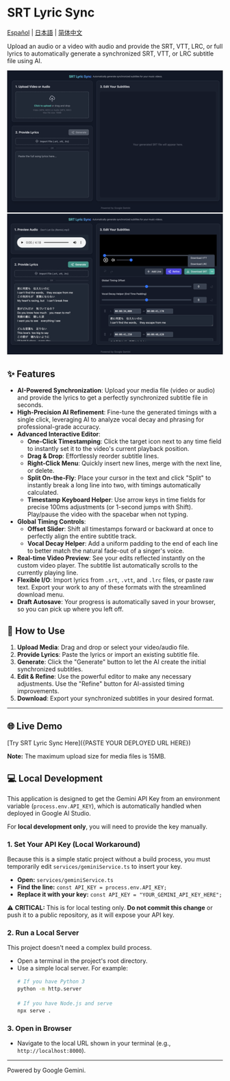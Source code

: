 # SRT Lyric Sync

[Español](./README.es.md) | [日本語](./README.ja.md) | [简体中文](./README.zh-CN.md)

Upload an audio or a video with audio and provide the SRT, VTT, LRC, or full lyrics to automatically generate a synchronized SRT, VTT, or LRC subtitle file using AI.

![SRT Lyric Sync - Main Interface](https://raw.githubusercontent.com/atommy1966/SRT-Lyric-Sync-assets/main/2025-09-12%2014.48.26.png)
![SRT Lyric Sync - Editor View](https://raw.githubusercontent.com/atommy1966/SRT-Lyric-Sync-assets/main/2025-09-12%2014.50.11.png)

## ✨ Features

*   **AI-Powered Synchronization**: Upload your media file (video or audio) and provide the lyrics to get a perfectly synchronized subtitle file in seconds.
*   **High-Precision AI Refinement**: Fine-tune the generated timings with a single click, leveraging AI to analyze vocal decay and phrasing for professional-grade accuracy.
*   **Advanced Interactive Editor**:
    *   **One-Click Timestamping**: Click the target icon next to any time field to instantly set it to the video's current playback position.
    *   **Drag & Drop**: Effortlessly reorder subtitle lines.
    *   **Right-Click Menu**: Quickly insert new lines, merge with the next line, or delete.
    *   **Split On-the-Fly**: Place your cursor in the text and click "Split" to instantly break a long line into two, with timings automatically calculated.
    *   **Timestamp Keyboard Helper**: Use arrow keys in time fields for precise 100ms adjustments (or 1-second jumps with Shift). Play/pause the video with the spacebar when not typing.
*   **Global Timing Controls**:
    *   **Offset Slider**: Shift all timestamps forward or backward at once to perfectly align the entire subtitle track.
    *   **Vocal Decay Helper**: Add a uniform padding to the end of each line to better match the natural fade-out of a singer's voice.
*   **Real-time Video Preview**: See your edits reflected instantly on the custom video player. The subtitle list automatically scrolls to the currently playing line.
*   **Flexible I/O**: Import lyrics from `.srt`, `.vtt`, and `.lrc` files, or paste raw text. Export your work to any of these formats with the streamlined download menu.
*   **Draft Autosave**: Your progress is automatically saved in your browser, so you can pick up where you left off.

## 🚀 How to Use

1.  **Upload Media**: Drag and drop or select your video/audio file.
2.  **Provide Lyrics**: Paste the lyrics or import an existing subtitle file.
3.  **Generate**: Click the "Generate" button to let the AI create the initial synchronized subtitles.
4.  **Edit & Refine**: Use the powerful editor to make any necessary adjustments. Use the "Refine" button for AI-assisted timing improvements.
5.  **Download**: Export your synchronized subtitles in your desired format.

---

## 🌐 Live Demo

[Try SRT Lyric Sync Here]({PASTE YOUR DEPLOYED URL HERE})

**Note:** The maximum upload size for media files is 15MB.

## 💻 Local Development

This application is designed to get the Gemini API Key from an environment variable (`process.env.API_KEY`), which is automatically handled when deployed in Google AI Studio.

For **local development only**, you will need to provide the key manually.

### 1. Set Your API Key (Local Workaround)
Because this is a simple static project without a build process, you must temporarily edit `services/geminiService.ts` to insert your key.

- **Open:** `services/geminiService.ts`
- **Find the line:** `const API_KEY = process.env.API_KEY;`
- **Replace it with your key:** `const API_KEY = "YOUR_GEMINI_API_KEY_HERE";`

⚠️ **CRITICAL:** This is for local testing only. **Do not commit this change** or push it to a public repository, as it will expose your API key.

### 2. Run a Local Server
This project doesn't need a complex build process.
- Open a terminal in the project's root directory.
- Use a simple local server. For example:
  ```bash
  # If you have Python 3
  python -m http.server

  # If you have Node.js and serve
  npx serve .
  ```

### 3. Open in Browser
- Navigate to the local URL shown in your terminal (e.g., `http://localhost:8000`).

---

Powered by Google Gemini.